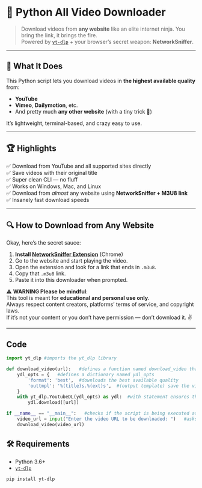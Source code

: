 # 🧠 Python All Video Downloader

> Download videos from **any website** like an elite internet ninja. You bring the link, it brings the fire.  
> Powered by [`yt-dlp`](https://github.com/yt-dlp/yt-dlp) + your browser’s secret weapon: **NetworkSniffer**.

---

## 🚀 What It Does

This Python script lets you download videos in **the highest available quality** from:
- **YouTube**
- **Vimeo**, **Dailymotion**, etc.
- And pretty much **any other website** (with a tiny trick 👀)

It’s lightweight, terminal-based, and crazy easy to use.

---

## 🏆 Highlights

✅ Download from YouTube and all supported sites directly  
✅ Save videos with their original title  
✅ Super clean CLI — no fluff  
✅ Works on Windows, Mac, and Linux  
✅ Download from *almost* any website using **NetworkSniffer + M3U8 link**  
✅ Insanely fast download speeds

---

## 🔍 How to Download from Any Website

Okay, here’s the secret sauce:

1. **Install [NetworkSniffer Extension](https://chrome.google.com/webstore/detail/network-sniffer/hjbopplfbcdoldihicmcieglgoilbfdp)** (Chrome)
2. Go to the website and start playing the video.
3. Open the extension and look for a link that ends in `.m3u8`.
4. Copy that `.m3u8` link.
5. Paste it into this downloader when prompted.

⚠️ **WARNING Please be mindful**:  
This tool is meant for **educational and personal use only**.  
Always respect content creators, platforms’ terms of service, and copyright laws.  
If it’s not your content or you don’t have permission — don’t download it. ✌️

---
## Code
```python
import yt_dlp #imports the yt_dlp library

def download_video(url):   #defines a function named download_video that takes one parameter url
    ydl_opts = {   #defines a dictionary named ydl_opts
        'format': 'best',  #downloads the best available quality
        'outtmpl': '%(title)s.%(ext)s',  #(output template) save the video with its title
    }
    with yt_dlp.YoutubeDL(ydl_opts) as ydl:  #with statement ensures that the resources are managed properly
        ydl.download([url])

if __name__ == "__main__":   #checks if the script is being executed as the main program
    video_url = input("Enter the video URL to be downloaded: ")   #asks the user for video link  
    download_video(video_url)
```

## 🛠 Requirements

- Python 3.6+
- [`yt-dlp`](https://pypi.org/project/yt-dlp/)

```bash
pip install yt-dlp
```

